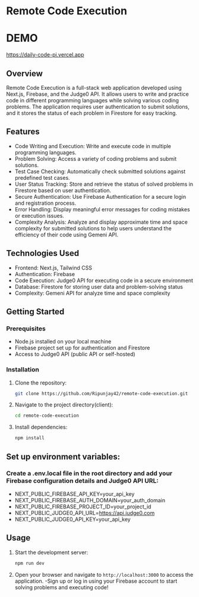 # Remote Code Execution

# DEMO
https://daily-code-pi.vercel.app

## Overview
Remote Code Execution is a full-stack web application developed using Next.js, Firebase, and the Judge0 API. It allows users to write and practice code in different programming languages while solving various coding problems. The application requires user authentication to submit solutions, and it stores the status of each problem in Firestore for easy tracking.

## Features
- Code Writing and Execution: Write and execute code in multiple programming languages.
- Problem Solving: Access a variety of coding problems and submit solutions.
- Test Case Checking: Automatically check submitted solutions against predefined test cases.
- User Status Tracking: Store and retrieve the status of solved problems in Firestore based on user authentication.
- Secure Authentication: Use Firebase Authentication for a secure login and registration process.
- Error Handling: Display meaningful error messages for coding mistakes or execution issues.
- Complexity Analysis: Analyze and display approximate time and space complexity for submitted solutions to help users understand the efficiency of their code using Gemeni API.


## Technologies Used
- Frontend: Next.js, Tailwind CSS
- Authentication: Firebase
- Code Execution: Judge0 API for executing code in a secure environment
- Database: Firestore for storing user data and problem-solving status
- Complexity: Gemeni API for analyze time and space complexity

## Getting Started
### Prerequisites
- Node.js installed on your local machine
- Firebase project set up for authentication and Firestore
- Access to Judge0 API (public API or self-hosted)

### Installation
1. Clone the repository: 
   ```bash
   git clone https://github.com/Ripunjay42/remote-code-execution.git

2. Navigate to the project directory(client):

   ```bash
   cd remote-code-execution
   ```

3. Install dependencies:

   ```bash
   npm install
   ```

## Set up environment variables: 
  ### Create a .env.local file in the root directory and add your Firebase configuration details and Judge0 API URL:
  - NEXT_PUBLIC_FIREBASE_API_KEY=your_api_key
  - NEXT_PUBLIC_FIREBASE_AUTH_DOMAIN=your_auth_domain
  - NEXT_PUBLIC_FIREBASE_PROJECT_ID=your_project_id
  - NEXT_PUBLIC_JUDGE0_API_URL=https://api.judge0.com
  - NEXT_PUBLIC_JUDGE0_API_KEY=your_api_key


## Usage

1. Start the development server:

   ```bash
   npm run dev
   ```

2. Open your browser and navigate to `http://localhost:3000` to access the application.
  -Sign up or log in using your Firebase account to start solving problems and executing code!
